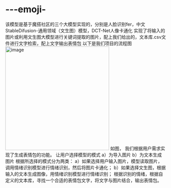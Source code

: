 # ---emoji-
该模型是基于魔搭社区的三个大模型实现的，分别是人脸识别fer，中文StableDifusion-通用领域（文生图）模型，DCT-Net人像卡通化
实现了将输入的图片或利用文生图大模型进行关键词提取的图片，配上我们给出的，文本库.csv文件进行文字检索，配上文字输出表情包
以下是我们项目的流程图
<img width="325" alt="image" src="https://github.com/wqchhhh/---emoji-/assets/166973441/e8de9cc0-8487-444d-9036-0b70a3c0b6c2">
如图，
我们根据用户需求实现了生成表情包的功能。
让用户选择模型的模式
a）为导入图片
b）为文本生成图片
根据所选择的模式分为两类：
a）如果选择用户输入图片，模型读取图片，调用情绪识别模型进行情绪识别，然后将图片卡通化；
b）如果选择文生图，根据输入的文本生成图像，用情绪识别模型进行情绪识别；
根据识别的情绪，根据自定义的文本库，寻找一个合适的表情包文字，将文字与图片结合，输出表情包。
